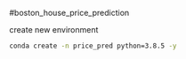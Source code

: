 #boston_house_price_prediction


create new environment
```bash
conda create -n price_pred python=3.8.5 -y
```